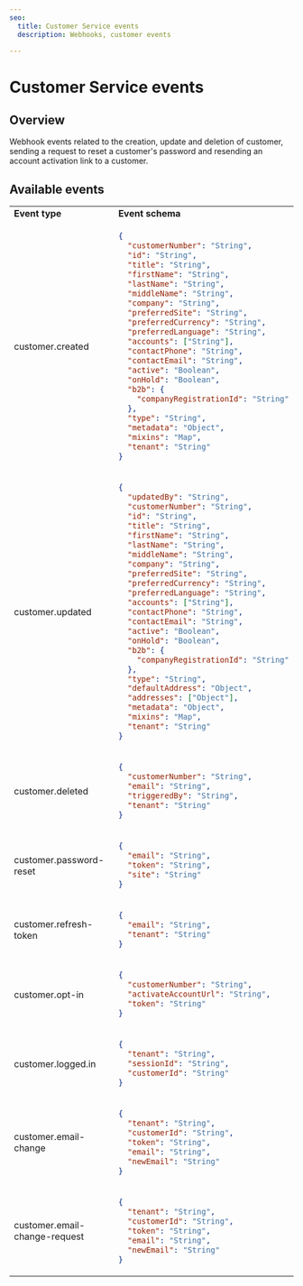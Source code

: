 ```yaml
---
seo:
  title: Customer Service events
  description: Webhooks, customer events

---
```


# Customer Service events

## Overview

Webhook events related to the creation, update and deletion of customer, sending a request to reset a customer's password and resending an account activation link to a customer.

## Available events

<table>
  <tr>
    <td><b>Event type</b></td>
    <td><b>Event schema</b></td>
  </tr>
<tr>
    <td>customer.created</td>
<td>

```json
{
  "customerNumber": "String",
  "id": "String",
  "title": "String",
  "firstName": "String",
  "lastName": "String",
  "middleName": "String",
  "company": "String",
  "preferredSite": "String",
  "preferredCurrency": "String",
  "preferredLanguage": "String",
  "accounts": ["String"],
  "contactPhone": "String",
  "contactEmail": "String",
  "active": "Boolean",
  "onHold": "Boolean",
  "b2b": {
    "companyRegistrationId": "String"
  },
  "type": "String",
  "metadata": "Object",
  "mixins": "Map",
  "tenant": "String"
}
```
</td>
  </tr>
<tr>
    <td>customer.updated</td>
<td>

```json
{
  "updatedBy": "String",
  "customerNumber": "String",
  "id": "String",
  "title": "String",
  "firstName": "String",
  "lastName": "String",
  "middleName": "String",
  "company": "String",
  "preferredSite": "String",
  "preferredCurrency": "String",
  "preferredLanguage": "String",
  "accounts": ["String"],
  "contactPhone": "String",
  "contactEmail": "String",
  "active": "Boolean",
  "onHold": "Boolean",
  "b2b": {
    "companyRegistrationId": "String"
  },
  "type": "String",
  "defaultAddress": "Object",
  "addresses": ["Object"],
  "metadata": "Object",
  "mixins": "Map",
  "tenant": "String"
}
```
</td>
  </tr>
  <tr>
      <td>customer.deleted</td>
  <td>

```json
{
  "customerNumber": "String",
  "email": "String",
  "triggeredBy": "String",
  "tenant": "String"
}
```
</td>
  </tr>
  <tr>
    <td>customer.password-reset</td>
<td>

```json
{
  "email": "String",
  "token": "String",
  "site": "String"
}
```
  </td>
    </tr>
<tr>
    <td>customer.refresh-token</td>
<td>

```json
{
  "email": "String",
  "tenant": "String"
}
```
  </td>
    </tr>
<tr>
    <td>customer.opt-in</td>
<td>

```json
{
  "customerNumber": "String",
  "activateAccountUrl": "String",
  "token": "String"
}
```
  </td>
    </tr>
<tr>
    <td>customer.logged.in</td>
<td>

```json
{
  "tenant": "String",
  "sessionId": "String",
  "customerId": "String"
}
```
  </td>
   </tr>
<tr>
  <td>customer.email-change</td>
<td>

```json
{
  "tenant": "String",
  "customerId": "String",
  "token": "String",
  "email": "String",
  "newEmail": "String"
}
```
  </td>
   </tr>
 <tr>
   <td>customer.email-change-request</td>
 <td>

 ```json
 {
   "tenant": "String",
   "customerId": "String",
   "token": "String",
   "email": "String",
   "newEmail": "String"
 }
 ```
   </td>
    </tr>
</table>
